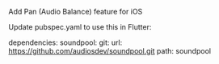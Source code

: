 Add Pan (Audio Balance) feature for iOS

Update pubspec.yaml to use this in Flutter:

dependencies:
  soundpool:
    git:
      url: https://github.com/audiosdev/soundpool.git
      path: soundpool
